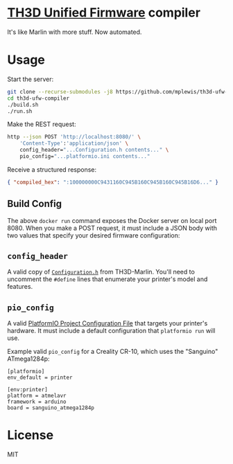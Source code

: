# [TH3D Unified Firmware](https://github.com/houseofbugs) compiler

It's like Marlin with more stuff. Now automated.

# Usage

Start the server:

```sh
git clone --recurse-submodules -j8 https://github.com/mplewis/th3d-ufw-compiler
cd th3d-ufw-compiler
./build.sh
./run.sh
```

Make the REST request:

```sh
http --json POST 'http://localhost:8080/' \
    'Content-Type':'application/json' \
    config_header="...Configuration.h contents..." \
    pio_config="...platformio.ini contents..."
```

Receive a structured response:

```json
{ "compiled_hex": ":100000000C9431160C945B160C945B160C945B16D6..." }
```

## Build Config

The above `docker run` command exposes the Docker server on local port 8080. When you make a POST request, it must include a JSON body with two values that specify your desired firmware configuration:

## `config_header`

A valid copy of [`Configuration.h`](https://github.com/houseofbugs/TH3D-Marlin/blob/23b773ad8d067462de155fc9aeee2936bc4e4624/TH3DUF/Configuration.h) from TH3D-Marlin. You'll need to uncomment the `#define` lines that enumerate your printer's model and features.

## `pio_config`

A valid [PlatformIO Project Configuration File](http://docs.platformio.org/en/latest/projectconf.html) that targets your printer's hardware. It must include a default configuration that `platformio run` will use.

Example valid `pio_config` for a Creality CR-10, which uses the "Sanguino" ATmega1284p:

```
[platformio]
env_default = printer

[env:printer]
platform = atmelavr
framework = arduino
board = sanguino_atmega1284p
```

# License

MIT
